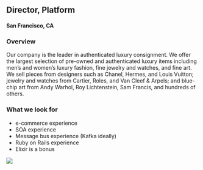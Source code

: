 ## Director, Platform
#### San Francisco, CA

### Overview
Our company is the leader in authenticated luxury consignment. We offer the largest selection of pre-owned and authenticated luxury items including men’s and women’s luxury fashion, fine jewelry and watches, and fine art. We sell pieces from designers such as Chanel, Hermes, and Louis Vuitton; jewelry and watches from Cartier, Roles, and Van Cleef & Arpels; and blue-chip art from Andy Warhol, Roy Lichtenstein, Sam Francis, and hundreds of others.

### What we look for
+ e-commerce experience
+ SOA experience
+ Message bus experience (Kafka ideally)
+ Ruby on Rails experience
+ Elixir is a bonus


[<img src='https://dabuttonfactory.com/button.png?t=Apply&f=Calibri-Bold&ts=24&tc=fff&tshs=1&tshc=000&hp=20&vp=8&c=5&bgt=gradient&bgc=3d85c6&ebgc=073763'>](https://letsrockit.co/users/auth/github?job_id=vghlifjlywxszwfs-director-platform)
